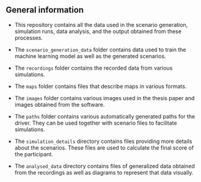 ## General information

- This repository contains all the data used in the scenario generation, simulation runs, data analysis, and the output obtained from these processes.

- The `scenario_generation_data` folder contains data used to train the machine learning model as well as the generated scenarios.

- The `recordings` folder contains the recorded data from various simulations.

- The `maps` folder contains files that describe maps in various formats.

- The `images` folder contains various images used in the thesis paper and images obtained from the software.

- The `paths` folder contains various automatically generated paths for the driver. They can be used together with scenario files to facilitate simulations.

- The `simulation_details` directory contains files providing more details about the scenarios. These files are used to calculate the final score of the participant.

- The `analysed_data` directory contains files of generalized data obtained from the recordings as well as diagrams to represent that data visually.
